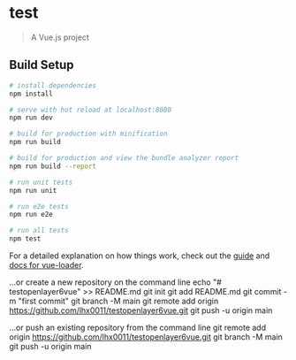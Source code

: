 # test

> A Vue.js project

## Build Setup

``` bash
# install dependencies
npm install

# serve with hot reload at localhost:8080
npm run dev

# build for production with minification
npm run build

# build for production and view the bundle analyzer report
npm run build --report

# run unit tests
npm run unit

# run e2e tests
npm run e2e

# run all tests
npm test
```

For a detailed explanation on how things work, check out the [guide](http://vuejs-templates.github.io/webpack/) and [docs for vue-loader](http://vuejs.github.io/vue-loader).


…or create a new repository on the command line
echo "# testopenlayer6vue" >> README.md
git init
git add README.md
git commit -m "first commit"
git branch -M main
git remote add origin https://github.com/lhx0011/testopenlayer6vue.git
git push -u origin main
                
…or push an existing repository from the command line
git remote add origin https://github.com/lhx0011/testopenlayer6vue.git
git branch -M main
git push -u origin main
